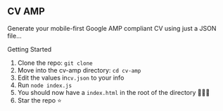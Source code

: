 ## CV AMP

Generate your mobile-first Google AMP compliant CV using just a JSON file...

Getting Started

1. Clone the repo: `git clone`
1. Move into the cv-amp directory: `cd cv-amp`
1. Edit the values in`cv.json` to your info
1. Run `node index.js`
1. You should now have a `index.html` in the root of the directory :tada::tada::tada:
1. Star the repo :star:
